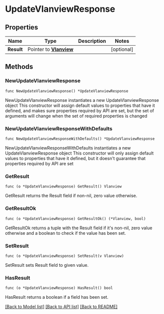 # UpdateVlanviewResponse

## Properties

Name | Type | Description | Notes
------------ | ------------- | ------------- | -------------
**Result** | Pointer to [**Vlanview**](Vlanview.md) |  | [optional] 

## Methods

### NewUpdateVlanviewResponse

`func NewUpdateVlanviewResponse() *UpdateVlanviewResponse`

NewUpdateVlanviewResponse instantiates a new UpdateVlanviewResponse object
This constructor will assign default values to properties that have it defined,
and makes sure properties required by API are set, but the set of arguments
will change when the set of required properties is changed

### NewUpdateVlanviewResponseWithDefaults

`func NewUpdateVlanviewResponseWithDefaults() *UpdateVlanviewResponse`

NewUpdateVlanviewResponseWithDefaults instantiates a new UpdateVlanviewResponse object
This constructor will only assign default values to properties that have it defined,
but it doesn't guarantee that properties required by API are set

### GetResult

`func (o *UpdateVlanviewResponse) GetResult() Vlanview`

GetResult returns the Result field if non-nil, zero value otherwise.

### GetResultOk

`func (o *UpdateVlanviewResponse) GetResultOk() (*Vlanview, bool)`

GetResultOk returns a tuple with the Result field if it's non-nil, zero value otherwise
and a boolean to check if the value has been set.

### SetResult

`func (o *UpdateVlanviewResponse) SetResult(v Vlanview)`

SetResult sets Result field to given value.

### HasResult

`func (o *UpdateVlanviewResponse) HasResult() bool`

HasResult returns a boolean if a field has been set.


[[Back to Model list]](../README.md#documentation-for-models) [[Back to API list]](../README.md#documentation-for-api-endpoints) [[Back to README]](../README.md)


